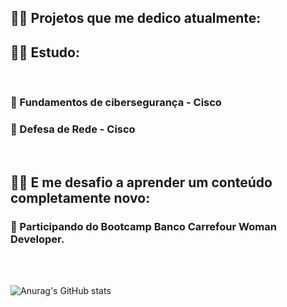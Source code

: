 ## 👩‍💻 <b> Projetos que me dedico atualmente: </b>


## 👩‍🎓 <b> Estudo:</b>
<br>

### 📖 Fundamentos de cibersegurança - Cisco

### 📖 Defesa de Rede - Cisco
<br>

## 🏃‍♀️ <b> E me desafio a aprender um conteúdo completamente novo: </b>
### 📩 Participando do Bootcamp Banco Carrefour Woman Developer.
<br>
<br>

![Anurag's GitHub stats](https://github-readme-stats.vercel.app/api?username=nathalianms&show_icons=true&theme=radical)

